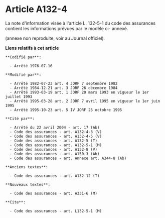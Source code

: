 # Article A132-4

La note d'information visée à l'article L. 132-5-1 du code des assurances contient les informations prévues par le modèle ci-
annexé.

(annexe non reproduite, voir au Journal officiel).

**Liens relatifs à cet article**

	**Codifié par**:

	  - Arrêté 1976-07-16

	**Modifié par**:

	  - Arrêté 1982-07-23 art. 4 JORF 7 septembre 1982
	  - Arrêté 1984-12-21 art. 3 JORF 26 décembre 1984
	  - Arrêté 1993-03-19 art. 1 JORF 20 mars 1993 en vigueur le 1er juillet 1993
	  - Arrêté 1995-03-28 art. 2 JORF 7 avril 1995 en vigueur le 1er juin 1995
	  - Arrêté 1995-10-23 art. 5 IV JORF 25 octobre 1995

	**Cité par**:

	  - Arrêté du 22 avril 2004 - art. 17 (Ab)
	  - Code des assurances - art. A132-4-3 (V)
	  - Code des assurances - art. A132-4-5 (V)
	  - Code des assurances - art. A132-5 (T)
	  - Code des assurances - art. A132-5-1 (M)
	  - Code des assurances - art. A132-8 (V)
	  - Code des assurances - art. A150-3 (Ab)
	  - Code des assurances - art. Annexe art. A344-8 (Ab)

	**Anciens textes**:

	  - Code des assurances - art. A132-12 (T)

	**Nouveaux textes**:

	  - Code des assurances - art. A331-6 (M)

	**Cite**:

	  - Code des assurances - art. L132-5-1 (M)
